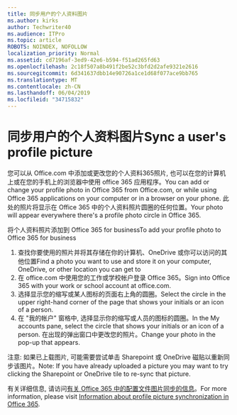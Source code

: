 ```yaml
---
title: 同步用户的个人资料图片
ms.author: kirks
author: Techwriter40
ms.audience: ITPro
ms.topic: article
ROBOTS: NOINDEX, NOFOLLOW
localization_priority: Normal
ms.assetid: cd7196af-3ed9-42e6-b594-f51ad265fd63
ms.openlocfilehash: 2c18f507a8b491f2be52c3bfd2d2afe9321e2616
ms.sourcegitcommit: 6d341637dbb14e90726a1ce1d68f077ace9bb765
ms.translationtype: MT
ms.contentlocale: zh-CN
ms.lasthandoff: 06/04/2019
ms.locfileid: "34715832"
---
```

# <a name="sync-a-users-profile-picture"></a><span data-ttu-id="75aa2-102">同步用户的个人资料图片</span><span class="sxs-lookup"><span data-stu-id="75aa2-102">Sync a user's profile picture</span></span>

<p><span data-ttu-id="75aa2-103">您可以从 Office.com 中添加或更改您的个人资料365照片, 也可以在您的计算机上或在您的手机上的浏览器中使用 office 365 应用程序。</span><span class="sxs-lookup"><span data-stu-id="75aa2-103">You can add or change your profile photo in Office 365 from Office.com, or while using Office 365 applications on your computer or in a browser on your phone.</span></span> <span data-ttu-id="75aa2-104">此处的照片将显示在 Office 365 中的个人资料照片圆圈的任何位置。</span><span class="sxs-lookup"><span data-stu-id="75aa2-104">Your photo will appear everywhere there's a profile photo circle in Office 365.</span></span></p> <p><span data-ttu-id="75aa2-105">将个人资料照片添加到 Office 365 for business</span><span class="sxs-lookup"><span data-stu-id="75aa2-105">To add your profile photo to Office 365 for business</span></span></p> <ol> <li><span data-ttu-id="75aa2-106">查找你要使用的照片并将其存储在你的计算机、OneDrive 或你可以访问的其他位置</span><span class="sxs-lookup"><span data-stu-id="75aa2-106">Find a photo you want to use and store it on your computer, OneDrive, or other location you can get to</span></span></li> <li><span data-ttu-id="75aa2-107">在 office.com 中使用您的工作或学校帐户登录 Office 365。</span><span class="sxs-lookup"><span data-stu-id="75aa2-107">Sign into Office 365 with your work or school account at office.com.</span></span></li> <li><span data-ttu-id="75aa2-108">选择显示您的缩写或某人图标的页面右上角的圆圈。</span><span class="sxs-lookup"><span data-stu-id="75aa2-108">Select the circle in the upper right-hand corner of the page that shows your initials or an icon of a person.</span></span></li> <li><span data-ttu-id="75aa2-109">在 "我的帐户" 窗格中, 选择显示你的缩写或人员的图标的圆圈。</span><span class="sxs-lookup"><span data-stu-id="75aa2-109">In the My accounts pane, select the circle that shows your initials or an icon of a person.</span></span> <span data-ttu-id="75aa2-110">在出现的弹出窗口中更改您的照片。</span><span class="sxs-lookup"><span data-stu-id="75aa2-110">Change your photo in the pop-up that appears.</span></span></li> </ol> <p><span data-ttu-id="75aa2-111">注意: 如果已上载图片, 可能需要尝试单击 Sharepoint 或 OneDrive 磁贴以重新同步该图片。</span><span class="sxs-lookup"><span data-stu-id="75aa2-111">Note: If you have already uploaded a picture you may want to try clicking the Sharepoint or OneDrive tile to re-sync that picture.</span></span></p> <p><span data-ttu-id="75aa2-112">有关详细信息, 请访问<a href="https://support.office.com/en-us/article/information-about-profile-picture-synchronization-in-office-365-20594d76-d054-4af4-a660-401133e3d48a?ui=en-US&amp;rs=en-US&amp;ad=US">有关 Office 365 中的配置文件图片同步的信息</a>。</span><span class="sxs-lookup"><span data-stu-id="75aa2-112">For more information, please visit <a href="https://support.office.com/en-us/article/information-about-profile-picture-synchronization-in-office-365-20594d76-d054-4af4-a660-401133e3d48a?ui=en-US&amp;rs=en-US&amp;ad=US">Information about profile picture synchronization in Office 365</a>.</span></span></p>

